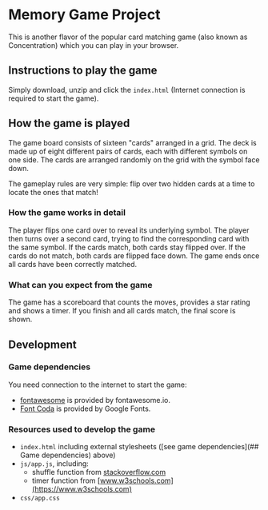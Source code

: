 # Memory Game Project

This is another flavor of the popular card matching game (also known as Concentration) which you can play in your browser.

## Instructions to play the game

Simply download, unzip and click the `index.html` (Internet connection is required to start the game).

## How the game is played

The game board consists of sixteen "cards" arranged in a grid. The deck is made up of eight different pairs of cards, each with different symbols on one side. The cards are arranged randomly on the grid with the symbol face down.

The gameplay rules are very simple: flip over two hidden cards at a time to locate the ones that match!

### How the game works in detail

The player flips one card over to reveal its underlying symbol. The player then turns over a second card, trying to find the corresponding card with the same symbol. If the cards match, both cards stay flipped over. If the cards do not match, both cards are flipped face down. The game ends once all cards have been correctly matched.

### What can you expect from the game

The game has a scoreboard that counts the moves, provides a star rating and shows a timer. If you finish and all cards match, the final score is shown.

## Development

### Game dependencies

You need connection to the internet to start the game:
- [fontawesome](http://fontawesome.io) is provided by fontawesome.io.
- [Font Coda](https://fonts.google.com/specimen/Coda) is provided by Google Fonts.

### Resources used to develop the game

- `index.html` including external stylesheets ([see game dependencies](## Game dependencies) above)
- `js/app.js`, including:
  - shuffle function from [stackoverflow.com](https://stackoverflow.com/a/2450976)
  - timer function from [www.w3schools.com](https://www.w3schools.com)
- `css/app.css`
